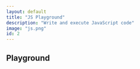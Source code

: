 ```yaml
---
layout: default
title: "JS Playground"
description: "Write and execute JavaScript code"
image: "js.png"
id: 2
---
```


## Playground

<div id="editor"></div>
<div id="error" class="info-error"></div>

<script src="./js/highlighter.js"></script>
<script src="./js/core_editor.js"></script>

<script>
"use strict";

const pi = Math.PI;

const sqrt = (n) => { return Math.sqrt(n); }

const sin = (n) => { return Math.sin(n); }
const cos = (n) => { return Math.cos(n); }
const tan = (n) => { return Math.tan(n); }
const cot = (n) => { return Math.cot(n); }

const d2r = pi/180;
const r2d = 180/pi;

const editor = new CoreEditor("#editor", { highlight: true , lang: "js" , value: `const get_pi = (n) =>{
  let pi = 3;
  let sign = 1;
  for (let i=2;i<n*2+2;i+=2) {
    pi += sign*(4/(i*(i+1)*(i+2)));
    sign *= -1;
  }
  return pi;
}

let a = "";
for (let i=1;i<=8;i++) {
  a += \`\${i}: \${get_pi(i)}\\n\`;
}
a;` });

const update = () => {
  const val = editor.textarea.value;
  try {
    const result = eval(val);
    error.innerText = result.toString();
  } catch (err) {
    error.innerText = err.toString();
  }
}
  
editor.textarea.addEventListener("input",() => {
  update();
});
update();

  
</script>

